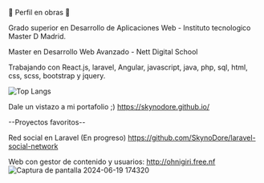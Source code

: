 🚧 Perfil en obras 🚧

Grado superior en Desarrollo de Aplicaciones Web - Instituto tecnologico Master D Madrid.

Master en Desarrollo Web Avanzado - Nett Digital School

Trabajando con React.js, laravel, Angular, javascript, java, php, sql, html, css, scss, bootstrap y jquery.

![Top Langs](https://github-readme-stats.vercel.app/api/top-langs/?username=SkynoDore&layout=compact)


Dale un vistazo a mi portafolio ;) 
https://skynodore.github.io/

--Proyectos favoritos--

Red social en Laravel
(En progreso)
https://github.com/SkynoDore/laravel-social-network

Web con gestor de contenido y usuarios:
http://ohnigiri.free.nf 
![Captura de pantalla 2024-06-19 174320](https://github.com/SkynoDore/SkynoDore/assets/40807192/146f4589-0b09-48f4-8374-520f7a933499)
